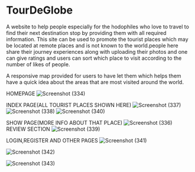 # TourDeGlobe
A website to help people especially for the hodophiles who love to travel to find their next destination stop by providing them with all required information. This site can be used to promote the tourist places which may be located at remote places and is not known to the world.people here share their journey experiences along with uploading their photos and one can give ratings and users can sort which place to visit according to the number of likes of people.

A responsive map provided for users to have let them which helps them have a quick idea about the areas that are most visited around the world.

HOMEPAGE
![Screenshot (334)](https://user-images.githubusercontent.com/50800688/111838220-06711d80-891f-11eb-81d1-a3da6b5f7e66.png)

INDEX PAGE(ALL TOURIST PLACES SHOWN HERE)
![Screenshot (337)](https://user-images.githubusercontent.com/50800688/111838014-bb570a80-891e-11eb-9249-ec5177bb3953.png)
![Screenshot (338)](https://user-images.githubusercontent.com/50800688/111838018-bb570a80-891e-11eb-874e-bf85821957af.png)
![Screenshot (340)](https://user-images.githubusercontent.com/50800688/111838026-bc883780-891e-11eb-95d1-ae6dee6c074f.png)

SHOW PAGE(MORE INFO ABOUT THAT PLACE)
![Screenshot (336)](https://user-images.githubusercontent.com/50800688/111838011-b98d4700-891e-11eb-9a5c-1b997a2bc67f.png)
REVIEW SECTION
![Screenshot (339)](https://user-images.githubusercontent.com/50800688/111838021-bbefa100-891e-11eb-82fc-1260cc350462.png)

LOGIN,REGISTER AND OTHER PAGES
![Screenshot (341)](https://user-images.githubusercontent.com/50800688/111838030-bd20ce00-891e-11eb-94ff-e28236c157ee.png)

![Screenshot (342)](https://user-images.githubusercontent.com/50800688/111838032-bd20ce00-891e-11eb-8fd0-85debd1e6b9e.png)

![Screenshot (343)](https://user-images.githubusercontent.com/50800688/111838033-bdb96480-891e-11eb-91f3-fb11440a1acd.png)

